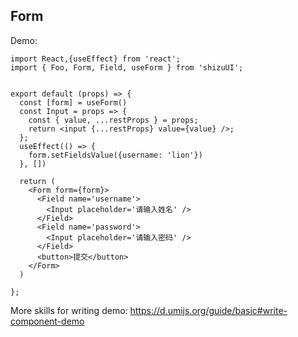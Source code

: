 
## Form

Demo:

```tsx
import React,{useEffect} from 'react';
import { Foo, Form, Field, useForm } from 'shizuUI';


export default (props) => {
  const [form] = useForm()
  const Input = props => {
    const { value, ...restProps } = props;
    return <input {...restProps} value={value} />;
  };
  useEffect(() => {
    form.setFieldsValue({username: 'lion'})
  }, [])

  return (
    <Form form={form}>
      <Field name='username'>
        <Input placeholder='请输入姓名' />
      </Field>
      <Field name='password'>
        <Input placeholder='请输入密码' />
      </Field>
      <button>提交</button>
    </Form>
  )

};
```

More skills for writing demo: https://d.umijs.org/guide/basic#write-component-demo
